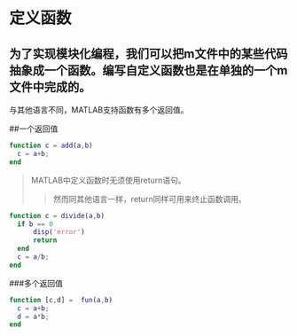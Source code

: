 定义函数
========
为了实现模块化编程，我们可以把m文件中的某些代码抽象成一个函数。编写自定义函数也是在单独的一个m文件中完成的。
--------
  与其他语言不同，MATLAB支持函数有多个返回值。

##一个返回值
```matlab
function c = add(a,b)
  c = a+b;
end 
```
>MATLAB中定义函数时无须使用return语句。
>>然而同其他语言一样，return同样可用来终止函数调用。

```matlab
function c = divide(a,b)
  if b == 0
      disp('error')
      return
  end
  c = a/b;
end
```
###多个返回值
```matlab
function [c,d] =  fun(a,b)
  c = a+b;
  d = a*b;
end
```
